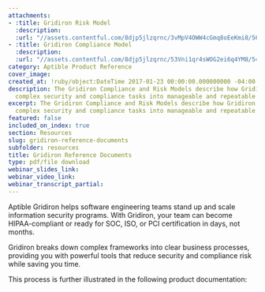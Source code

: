 ```yaml
---
attachments:
- :title: Gridiron Risk Model
  :description:
  :url: "//assets.contentful.com/8djp5jlzqrnc/3vMpV4OWW4cGmq8oEeKmi8/563a04a84e07ea032d955724eb6947be/gridiron-risk-model.pdf"
- :title: Gridiron Compliance Model
  :description:
  :url: "//assets.contentful.com/8djp5jlzqrnc/53Vni1qr4sWOG2ei6q4YM8/54d12b3aefb85b505de5be988df721a8/gridiron-compliance-model.pdf"
category: Aptible Product Reference
cover_image:
created_at: !ruby/object:DateTime 2017-01-23 00:00:00.000000000 -04:00
description: The Gridiron Compliance and Risk Models describe how Gridiron transforms
  complex security and compliance tasks into manageable and repeatable business processes.
excerpt: The Gridiron Compliance and Risk Models describe how Gridiron transforms
  complex security and compliance tasks into manageable and repeatable business processes.
featured: false
included_on_index: true
section: Resources
slug: gridiron-reference-documents
subfolder: resources
title: Gridiron Reference Documents
type: pdf/file download
webinar_slides_link:
webinar_video_link:
webinar_transcript_partial:
---
```


Aptible Gridiron helps software engineering teams stand up and scale information security programs. With Gridiron, your team can become HIPAA-compliant or ready for SOC, ISO, or PCI certification in days, not months.

Gridiron breaks down complex frameworks into clear business processes, providing you with powerful tools that reduce security and compliance risk while saving you time.

This process is further illustrated in the following product documentation: